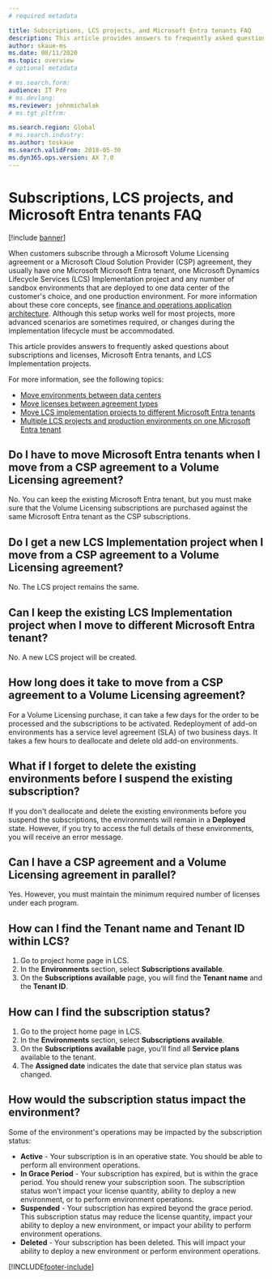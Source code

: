 ```yaml
---
# required metadata

title: Subscriptions, LCS projects, and Microsoft Entra tenants FAQ
description: This article provides answers to frequently asked questions about subscriptions and licenses, Microsoft Entra tenants, and LCS Implementation projects.
author: skaue-ms
ms.date: 08/11/2020
ms.topic: overview
# optional metadata

# ms.search.form:  
audience: IT Pro
# ms.devlang: 
ms.reviewer: johnmichalak
# ms.tgt_pltfrm: 

ms.search.region: Global
# ms.search.industry: 
ms.author: toskaue
ms.search.validFrom: 2018-05-30 
ms.dyn365.ops.version: AX 7.0
---
```


# Subscriptions, LCS projects, and Microsoft Entra tenants FAQ

[!include [banner](../../../finance/includes/banner.md)]

When customers subscribe through a Microsoft Volume Licensing agreement or a Microsoft Cloud Solution Provider (CSP) agreement, they usually have one Microsoft Microsoft Entra tenant, one Microsoft Dynamics Lifecycle Services (LCS) Implementation project and any number of sandbox environments that are deployed to one data center of the customer's choice, and one production environment. For more information about these core concepts, see [finance and operations application architecture](../organization-administration/architecture-overview.md). Although this setup works well for most projects, more advanced scenarios are sometimes required, or changes during the implementation lifecycle must be accommodated.

This article provides answers to frequently asked questions about subscriptions and licenses, Microsoft Entra tenants, and LCS Implementation projects.

For more information, see the following topics:

- [Move environments between data centers](../../fin-ops/get-started/move-environments-data-center.md)
- [Move licenses between agreement types](move-licenses-between-agreement-types.md)
- [Move LCS implementation projects to different Microsoft Entra tenants](move-lcs-implementation-project-tenant.md)
- [Multiple LCS projects and production environments on one Microsoft Entra tenant](implement-multiple-projects-aad-tenant.md)

## Do I have to move Microsoft Entra tenants when I move from a CSP agreement to a Volume Licensing agreement?

No. You can keep the existing Microsoft Entra tenant, but you must make sure that the Volume Licensing subscriptions are purchased against the same Microsoft Entra tenant as the CSP subscriptions.

## Do I get a new LCS Implementation project when I move from a CSP agreement to a Volume Licensing agreement?

No. The LCS project remains the same.

## Can I keep the existing LCS Implementation project when I move to different Microsoft Entra tenant?

No. A new LCS project will be created.

## How long does it take to move from a CSP agreement to a Volume Licensing agreement?

For a Volume Licensing purchase, it can take a few days for the order to be processed and the subscriptions to be activated. Redeployment of add-on environments has a service level agreement (SLA) of two business days. It takes a few hours to deallocate and delete old add-on environments.

## What if I forget to delete the existing environments before I suspend the existing subscription?

If you don't deallocate and delete the existing environments before you suspend the subscriptions, the environments will remain in a **Deployed** state. However, if you try to access the full details of these environments, you will receive an error message.

## Can I have a CSP agreement and a Volume Licensing agreement in parallel?

Yes. However, you must maintain the minimum required number of licenses under each program.

## How can I find the Tenant name and Tenant ID within LCS?
1. Go to project home page in LCS.
2. In the **Environments** section, select **Subscriptions available**.
3. On the **Subscriptions available** page, you will find the **Tenant name** and the **Tenant ID**.

## How can I find the subscription status?
1. Go to the project home page in LCS.
2. In the **Environments** section, select **Subscriptions available**.
3. On the **Subscriptions available** page, you’ll find all **Service plans** available to the tenant.  
4. The **Assigned date** indicates the date that service plan status was changed. 

## How would the subscription status impact the environment?
Some of the environment's operations may be impacted by the subscription status:
- **Active** - Your subscription is in an operative state. You should be able to perform all environment operations. 
- **In Grace Period** - Your subscription has expired, but is within the grace period. You should renew your subscription soon. The subscription status won’t impact your license quantity, ability to deploy a new environment, or to perform environment operations.
- **Suspended** - Your subscription has expired beyond the grace period. This subscription status may reduce the license quantity, impact your ability to deploy a new environment, or impact your ability to perform environment operations. 
- **Deleted** - Your subscription has been deleted. This will impact your ability to deploy a new environment or perform environment operations.  



[!INCLUDE[footer-include](../../../includes/footer-banner.md)]